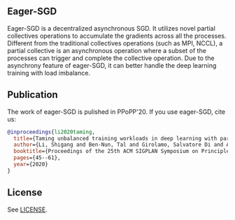 Eager-SGD
---------

Eager-SGD is a decentralized asynchronous SGD. It utilizes novel partial collectives operations to accumulate the gradients across all the processes. Different from the traditional collectives operations (such as MPI, NCCL), a partial collective is an asynchronous operation where a subset of the processes can trigger and complete the collective operation. Due to the asynchrony feature of eager-SGD, it can better handle the deep learning training with load imbalance.


Publication
-----------

The work of eager-SGD is pulished in PPoPP'20. If you use eager-SGD, cite us:
```bibtex
@inproceedings{li2020taming,
  title={Taming unbalanced training workloads in deep learning with partial collective operations},
  author={Li, Shigang and Ben-Nun, Tal and Girolamo, Salvatore Di and Alistarh, Dan and Hoefler, Torsten},
  booktitle={Proceedings of the 25th ACM SIGPLAN Symposium on Principles and Practice of Parallel Programming},
  pages={45--61},
  year={2020}
}
```

License
-------
See [LICENSE](LICENSE).
